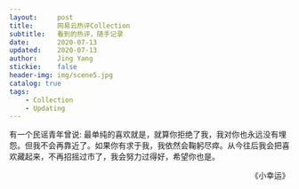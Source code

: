 ```yaml
---
layout:     post
title:      网易云热评Collection
subtitle:   看到的热评，随手记录
date:       2020-07-13
updated:    2020-07-13
author:     Jing Yang
stickie:    false
header-img: img/scene5.jpg
catalog: true
tags:
    - Collection	
    - Updating
---
```


有一个民谣青年曾说: 最单纯的喜欢就是，就算你拒绝了我，我对你也永远没有埋怨。但我不会再靠近了。如果你有求于我，我依然会鞠躬尽瘁。从今往后我会把喜欢藏起来，不再招摇过市了，我会努力过得好，希望你也是。

<p align="right">《小幸运》</p> 


